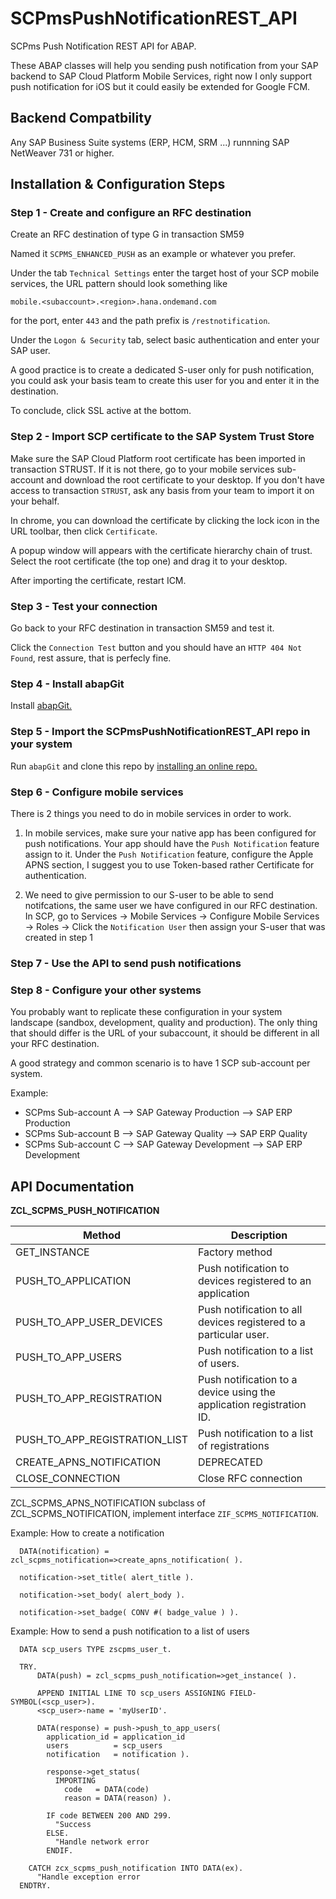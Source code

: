 # SCPmsPushNotificationREST_API
SCPms Push Notification REST API for ABAP.

These ABAP classes will help you sending push notification from your SAP backend to SAP Cloud Platform Mobile Services, right now I only support push notification for iOS but it could easily be extended for Google FCM. 

## Backend Compatbility

Any SAP Business Suite systems (ERP, HCM, SRM ...) runnning SAP NetWeaver 731 or higher.

## Installation & Configuration Steps

### Step 1 - Create and configure an RFC destination

Create an RFC destination of type G in transaction SM59

Named it `SCPMS_ENHANCED_PUSH` as an example or whatever you prefer.

Under the tab `Technical Settings` enter the target host of your SCP mobile services, the URL pattern should look something like

```
mobile.<subaccount>.<region>.hana.ondemand.com
```

for the port, enter `443` and the path prefix is `/restnotification`.

Under the `Logon & Security` tab, select basic authentication and enter your SAP user.

A good practice is to create a dedicated S-user only for push notification, you could ask your basis team to create this user for you and enter it in the destination.

To conclude, click SSL active at the bottom.

### Step 2 - Import SCP certificate to the SAP System Trust Store

Make sure the SAP Cloud Platform root certificate has been imported in transaction STRUST.
If it is not there, go to your mobile services sub-account and download the root certificate to your desktop. If you don't have access to transaction `STRUST`, ask any basis from your team to import it on your behalf.

In chrome, you can download the certificate by clicking the lock icon in the URL toolbar, then click `Certificate`.

A popup window will appears with the certificate hierarchy chain of trust. Select the root certificate (the top one) and drag it to your desktop.

After importing the certificate, restart ICM.

### Step 3 - Test your connection

Go back to your RFC destination in transaction SM59 and test it.

Click the `Connection Test` button and you should have an `HTTP 404 Not Found`, rest assure, that is perfecly fine.

### Step 4 - Install abapGit

Install [abapGit.](https://docs.abapgit.org/guide-install.html)

### Step 5 - Import the SCPmsPushNotificationREST_API repo in your system

Run `abapGit` and clone this repo by [installing an online repo.](https://docs.abapgit.org/guide-online-install.html)

### Step 6 - Configure mobile services

There is 2 things you need to do in mobile services in order to work.

1) In mobile services, make sure your native app has been configured for push notifications. Your app should have the `Push Notification` feature assign to it.
Under the `Push Notification` feature, configure the Apple APNS section, I suggest you to use Token-based rather Certificate for authentication.

1) We need to give permission to our S-user to be able to send notifcations, the same user we have configured in our RFC destination. In SCP, go to Services -> Mobile Services -> Configure Mobile Services -> Roles -> Click the `Notification User` then assign your S-user that was created in step 1

### Step 7 - Use the API to send push notifications

### Step 8 - Configure your other systems

You probably want to replicate these configuration in your system landscape (sandbox, development, quality and production).
The only thing that should differ is the URL of your subaccount, it should be different in all your RFC destination.

A good strategy and common scenario is to have 1 SCP sub-account per system.

Example:
- SCPms Sub-account A --> SAP Gateway Production --> SAP ERP Production
- SCPms Sub-account B --> SAP Gateway Quality --> SAP ERP Quality
- SCPms Sub-account C --> SAP Gateway Development --> SAP ERP Development

## API Documentation

**ZCL_SCPMS_PUSH_NOTIFICATION**

| Method                        | Description                                                          |
| ----------------------------- | -------------------------------------------------------------------- |
| GET_INSTANCE                  | Factory method                                                       |
| PUSH_TO_APPLICATION           | Push notification to devices registered to an application            |
| PUSH_TO_APP_USER_DEVICES      | Push notification to all devices registered to a particular user.    |
| PUSH_TO_APP_USERS             | Push notification to a list of users.                                |
| PUSH_TO_APP_REGISTRATION      | Push notification to a device using the application registration ID. |
| PUSH_TO_APP_REGISTRATION_LIST | Push notification to a list of registrations                         |
| CREATE_APNS_NOTIFICATION      | DEPRECATED                                                           |
| CLOSE_CONNECTION              | Close RFC connection                                                 |


ZCL_SCPMS_APNS_NOTIFICATION subclass of ZCL_SCPMS_NOTIFICATION, implement interface `ZIF_SCPMS_NOTIFICATION`.

Example: How to create a notification

  ```ABAP
    DATA(notification) = zcl_scpms_notification=>create_apns_notification( ).

    notification->set_title( alert_title ).

    notification->set_body( alert_body ).

    notification->set_badge( CONV #( badge_value ) ).
  ```

Example: How to send a push notification to a list of users
```ABAP
  DATA scp_users TYPE zscpms_user_t.

  TRY.
      DATA(push) = zcl_scpms_push_notification=>get_instance( ).

      APPEND INITIAL LINE TO scp_users ASSIGNING FIELD-SYMBOL(<scp_user>).
      <scp_user>-name = 'myUserID'.

      DATA(response) = push->push_to_app_users(
        application_id = application_id
        users          = scp_users
        notification   = notification ).

        response->get_status(
          IMPORTING
            code   = DATA(code)
            reason = DATA(reason) ).

        IF code BETWEEN 200 AND 299.
          "Success  
        ELSE.
          "Handle network error  
        ENDIF.

    CATCH zcx_scpms_push_notification INTO DATA(ex).
      "Handle exception error
  ENDTRY.
```